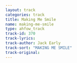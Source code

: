 ```yaml
---
layout: track
categories: track
title: Making Me Smile
name: making-me-smile
type: ahfow_track
track-id: 370
track-lyrics: 
track-author: Jack Early
track-sort: "MAKING ME SMILE"
track-original: 
---
```

